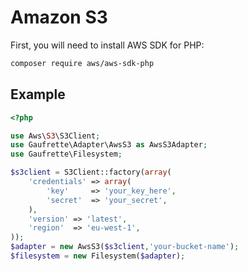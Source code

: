 Amazon S3
=========

First, you will need to install AWS SDK for PHP:
```bash
composer require aws/aws-sdk-php
```

Example
-------

```php
<?php

use Aws\S3\S3Client;
use Gaufrette\Adapter\AwsS3 as AwsS3Adapter;
use Gaufrette\Filesystem;

$s3client = S3Client::factory(array(
    'credentials' => array(
        'key'     => 'your_key_here',
        'secret'  => 'your_secret',
    ),
    'version' => 'latest',
    'region'  => 'eu-west-1',
));
$adapter = new AwsS3($s3client,'your-bucket-name');
$filesystem = new Filesystem($adapter);
```
